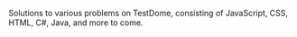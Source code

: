 Solutions to various problems on TestDome, consisting of JavaScript, CSS, HTML, C#, Java, and more to come.
